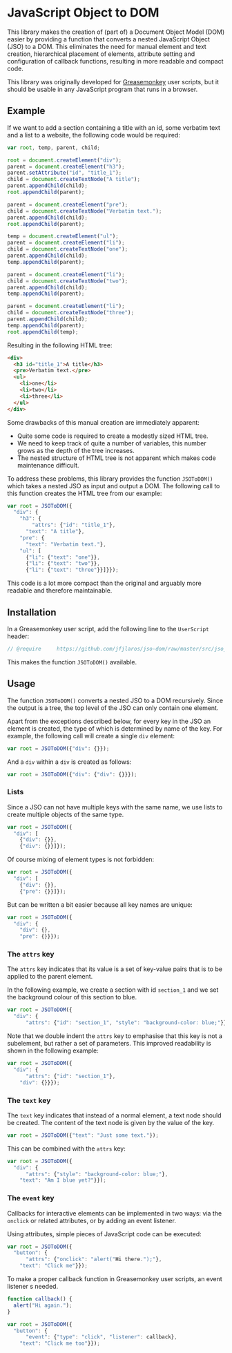 # JavaScript Object to DOM
This library makes the creation of (part of) a Document Object Model (DOM)
easier by providing a function that converts a nested JavaScript Object (JSO)
to a DOM. This eliminates the need for manual element and text creation,
hierarchical placement of elements, attribute setting and configuration of
callback functions, resulting in more readable and compact code.

This library was originally developed for
[Greasemonkey](https://www.greasespot.net/) user scripts, but it should be
usable in any JavaScript program that runs in a browser.


## Example
If we want to add a section containing a title with an id, some verbatim
text and a list to a website, the following code would be required:

```javascript
var root, temp, parent, child;

root = document.createElement("div");
parent = document.createElement("h3");
parent.setAttribute("id", "title_1");
child = document.createTextNode("A title");
parent.appendChild(child);
root.appendChild(parent);

parent = document.createElement("pre");
child = document.createTextNode("Verbatim text.");
parent.appendChild(child);
root.appendChild(parent);

temp = document.createElement("ul");
parent = document.createElement("li");
child = document.createTextNode("one");
parent.appendChild(child);
temp.appendChild(parent);

parent = document.createElement("li");
child = document.createTextNode("two");
parent.appendChild(child);
temp.appendChild(parent);

parent = document.createElement("li");
child = document.createTextNode("three");
parent.appendChild(child);
temp.appendChild(parent);
root.appendChild(temp);
```

Resulting in the following HTML tree:

```html
<div>
  <h3 id="title_1">A title</h3>
  <pre>Verbatim text.</pre>
  <ul>
    <li>one</li>
    <li>two</li>
    <li>three</li>
  </ul>
</div>
```

Some drawbacks of this manual creation are immediately apparent:

- Quite some code is required to create a modestly sized HTML tree.
- We need to keep track of quite a number of variables, this number grows as
  the depth of the tree increases.
- The nested structure of HTML tree is not apparent which makes code
  maintenance difficult.

To address these problems, this library provides the function `JSOToDOM()`
which takes a nested JSO as input and output a DOM. The following call to this
function creates the HTML tree from our example:

```javascript
var root = JSOToDOM({
  "div": {
    "h3": {
        "attrs": {"id": "title_1"},
      "text": "A title"},
    "pre": {
      "text": "Verbatim text."},
    "ul": [
      {"li": {"text": "one"}},
      {"li": {"text": "two"}},
      {"li": {"text": "three"}}]}});
```

This code is a lot more compact than the original and arguably more readable
and therefore maintainable.


## Installation
In a Greasemonkey user script, add the following line to the `UserScript`
header:

```javascript
// @require     https://github.com/jfjlaros/jso-dom/raw/master/src/jso_dom.js
```

This makes the function `JSOToDOM()` available.


## Usage
The function `JSOToDOM()` converts a nested JSO to a DOM recursively. Since the
output is a tree, the top level of the JSO can only contain one element.

Apart from the exceptions described below, for every key in the JSO an element
is created, the type of which is determined by name of the key. For example,
the following call will create a single `div` element:

```javascript
var root = JSOToDOM({"div": {}});
```

And a `div` within a `div` is created as follows:

```javascript
var root = JSOToDOM({"div": {"div": {}}});
```

### Lists
Since a JSO can not have multiple keys with the same name, we use lists to
create multiple objects of the same type.

```javascript
var root = JSOToDOM({
  "div": [
    {"div": {}},
    {"div": {}}]});
```

Of course mixing of element types is not forbidden:

```javascript
var root = JSOToDOM({
  "div": [
    {"div": {}},
    {"pre": {}}]});
```

But can be written a bit easier because all key names are unique:

```javascript
var root = JSOToDOM({
  "div": {
    "div": {},
    "pre": {}}});
```

### The `attrs` key
The `attrs` key indicates that its value is a set of key-value pairs that is to
be applied to the parent element.

In the following example, we create a section with id `section_1` and we set
the background colour of this section to blue.

```javascript
var root = JSOToDOM({
  "div": {
      "attrs": {"id": "section_1", "style": "background-color: blue;"}}});
```

Note that we double indent the `attrs` key to emphasise that this key is not a
subelement, but rather a set of parameters. This improved readability is shown
in the following example:

```javascript
var root = JSOToDOM({
  "div": {
      "attrs": {"id": "section_1"},
    "div": {}}});
```

### The `text` key
The `text` key indicates that instead of a normal element, a text node should
be created. The content of the text node is given by the value of the key.

```javascript
var root = JSOToDOM({"text": "Just some text."});
```

This can be combined with the `attrs` key:

```javascript
var root = JSOToDOM({
  "div": {
      "attrs": {"style": "background-color: blue;"},
    "text": "Am I blue yet?"}});
```

### The `event` key
Callbacks for interactive elements can be implemented in two ways: via the
`onclick` or related attributes, or by adding an event listener.

Using attributes, simple pieces of JavaScript code can be executed:

```javascript
var root = JSOToDOM({
  "button": {
      "attrs": {"onclick": "alert("Hi there.");"},
    "text": "Click me"}});
```

To make a proper callback function in Greasemonkey user scripts, an event
listener s needed.

```javascript
function callback() {
  alert("Hi again.");
}

var root = JSOToDOM({
  "button": {
      "event": {"type": "click", "listener": callback},
    "text": "Click me too"}});
```
